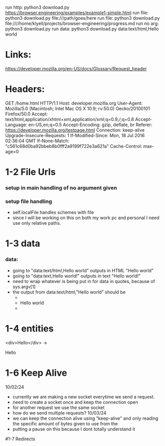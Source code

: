 run http: python3 download.py https://browser.engineering/examples/example1-simple.html
run file: python3 download.py file:///path/goes/here
run file: python3 download.py file:////home/klyell/projects/browser-engineering/progress.md
run no arg: python3 download.py
run data: python3 download.py data:text/html,Hello world

# Links:
https://developer.mozilla.org/en-US/docs/Glossary/Request_header

# Headers:
GET /home.html HTTP/1.1
Host: developer.mozilla.org
User-Agent: Mozilla/5.0 (Macintosh; Intel Mac OS X 10.9; rv:50.0) Gecko/20100101 Firefox/50.0
Accept: text/html,application/xhtml+xml,application/xml;q=0.9,*/*;q=0.8
Accept-Language: en-US,en;q=0.5
Accept-Encoding: gzip, deflate, br
Referer: https://developer.mozilla.org/testpage.html
Connection: keep-alive
Upgrade-Insecure-Requests: 1
If-Modified-Since: Mon, 18 Jul 2016 02:36:04 GMT
If-None-Match: "c561c68d0ba92bbeb8b0fff2a9199f722e3a621a"
Cache-Control: max-age=0


# 1-2 File Urls
### setup in main handling of no argument given
### setup file handling
- self.localFile handles schemes with file
- since I will be working on this on both my work pc and personal I need use only relative paths.

# 1-3 data
### data:
- going to "data:text/html,Hello world" outputs in HTML "Hello world"
- going to "data:text,Hello world!" outputs in text "Hello world!"
- need to wrap whatever is being put in for data in quotes, because of sys.argv[1]
- the output from data:text/html,"Hello world" should be
    - <html>
    -   <body> Hello world </body>
    - </html>

# 1-4 entities
&lt;div&gt;Hello&lt;/div&gt;
-> <div>Hello</div>


# 1-6 Keep Alive
10/02/24
- currently we are making a new socket everytime we send a request.
- need to create a socket once and keep the connection open
- for another request we use the same socket
- how do we send multiple requests?
10/03/24
- we can keep the connection alive using "keep-alive" and only reading the specific amount of bytes given to use from the 
- putting a pause on this because I dont totally understand it

#1-7 Redirects


